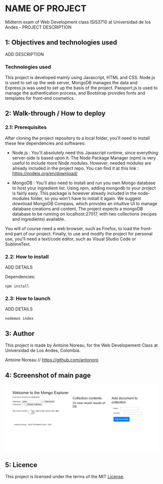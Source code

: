 # NAME OF PROJECT
Midterm exam of Web Development class ISIS3710 at Universidad de los Andes - PROJECT DESCRIPTION

## 1: Objectives and technologies used

ADD DESCRIPTION

### Technologies used

This project is developed mainly using Javascript, HTML and CSS. Node.js is used to set up the web server, MongoDB manages the data and Express.js was used to set up the basis of the project. Passport.js is used to manage the authentication process, and Bootstrap provides fonts and templates for front-end cosmetics.

## 2: Walk-through / How to deploy

### 2.1: Prerequisites

After cloning the project repository to a local folder, you'll need to install these few dependencies and softwares:

- Node.js : You'll absolutely need this Javascript runtime, since everything server-side is based upon it. The Node Package Manager (npm) is very useful to include more Node modules. However, needed modules are already included in the project repo. You can find it at this link : https://nodejs.org/en/download/

- MongoDB : You'll also need to install and run you own Mongo database to host your ingredient list. Using npm, adding mongodb to your project is fairly easy. This package is however already included in the node-modules folder, so you won't have to install it again. We suggest download MongoDB Compass, which provides an intuitive UI to manage database creations and content. The project expects a mongoDB database to be running on localhost:27017, with two collections (recipes and ingredients) available. 

You will of course need a web browser, such as Firefox, to load the front-end part of our project. Finally, to use and modify the project for personal use, you'll need a text/code editor, such as Visual Studio Code or SublimeText.  

### 2.2: How to install

ADD DETAILS

Dependencies: 

```
npm install

```

### 2.3: How to launch

ADD DETAILS

```
nodemon index
```

## 3: Author

This project is made by Antoine Noreau, for the Web Developement Class at Universidad de Los Andes, Colombia. 

Antoine Noreau // https://github.com/antonoro

## 4: Screenshot of main page

<img src="Screenshot.png" alt="Screenshot of main page">

## 5: Licence

This project is licensed under the terms of the MIT <a href="FIX PATHHHHHH/LICENSE">License</a>.
